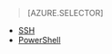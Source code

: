 
> [AZURE.SELECTOR]
- [SSH](/documentation/articles/hdinsight-hadoop-mahout-linux-mac/)
- [PowerShell](/documentation/articles/hdinsight-mahout/)

